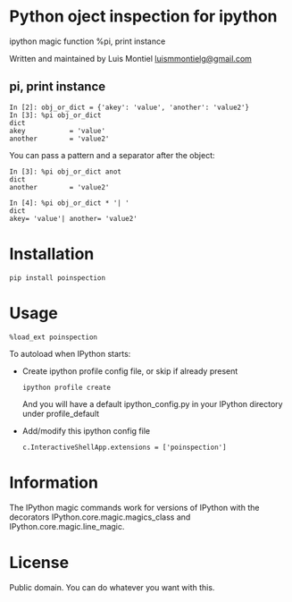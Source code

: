 # Python oject inspection for ipython

ipython magic function %pi, print instance

Written and maintained by Luis Montiel <luismmontielg@gmail.com>

## pi, print instance

    In [2]: obj_or_dict = {'akey': 'value', 'another': 'value2'}
    In [3]: %pi obj_or_dict
    dict
    akey           = 'value'
    another        = 'value2'

You can pass a pattern and a separator after the object:

    In [3]: %pi obj_or_dict anot
    dict
    another        = 'value2'

    In [4]: %pi obj_or_dict * '| '
    dict
    akey= 'value'| another= 'value2'

# Installation

    pip install poinspection

# Usage

    %load_ext poinspection

To autoload when IPython starts:

- Create ipython profile config file, or skip if already present

      ipython profile create

   And you will have a default ipython_config.py in your IPython directory under profile_default

- Add/modify this ipython config file

      c.InteractiveShellApp.extensions = ['poinspection']

# Information

The IPython magic commands work for versions of IPython with the
decorators IPython.core.magic.magics_class and
IPython.core.magic.line_magic.

# License

Public domain. You can do whatever you want with this.
